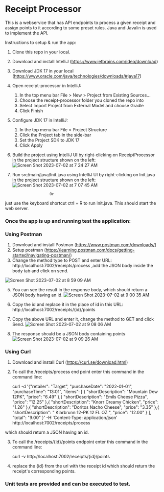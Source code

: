 # Receipt Processor

This is a webservice that has API endpoints to process a given receipt and assign points to it according to some preset rules. Java and Javalin is used to implement the API. 

Instructions to setup & run the app:

1. Clone this repo in your local.
2. Download and install IntelliJ (https://www.jetbrains.com/idea/download)
3. Download JDK 17 in your local (https://www.oracle.com/java/technologies/downloads/#java17)
4. Open receipt-processor in IntelliJ:
   1. In the top menu bar File > New > Project from Existing Sources...
   2. Choose the receipt-processor folder you cloned the repo into
   3. Select Import Project from External Model and choose Gradle
   4. Click Finish
5. Configure JDK 17 in IntelliJ:
   1. In the top menu bar File > Project Structure
   2. Click the Project tab in the side-bar 
   3. Set the Project SDK to JDK 17
   4. Click Apply
6. Build the project using IntelliJ UI by right-clicking on ReceiptProcessor in the project structure shown on the left:
   ![Screen Shot 2023-07-02 at 7 24 27 AM](https://github.com/aakritisi/receipt-processor/assets/25239393/01e9159d-de9d-4566-9771-558191e7ad93)

7. Run src/main/java/Init.java using IntelliJ UI by right-clicking on Init.java in the project structure shown on the left:
   ![Screen Shot 2023-07-02 at 7 07 45 AM](https://github.com/aakritisi/receipt-processor/assets/25239393/85e67b30-8447-46de-87cd-ea17ff685b3d)


                        Or
just use the keyboard shortcut ctrl + R to run Init.java. This should start the web server.

### Once the app is up and running test the application:

### Using Postman
1. Download and install Postman (https://www.postman.com/downloads/)
2. Setup postman (https://learning.postman.com/docs/getting-started/navigating-postman/)
3. Change the method type to POST and enter URL: http://localhost:7002/receipts/process ,add the JSON body inside the body tab and click on send.

   
 ![Screen Shot 2023-07-02 at 8 59 09 AM](https://github.com/aakritisi/receipt-processor/assets/25239393/4142eecc-0a61-4754-9f83-918cb26f8486)

5. You can see the result in the response body, which should return a JSON body having an id.
![Screen Shot 2023-07-02 at 9 00 35 AM](https://github.com/aakritisi/receipt-processor/assets/25239393/fc9614d3-433d-4b2c-92d8-335e0773ac2e)

6. Copy the id and replace it in the place of id in this URL: http://localhost:7002/receipts/{id}/points
7. Copy the above URL and enter it, change the method to GET and click Send.
![Screen Shot 2023-07-02 at 9 08 06 AM](https://github.com/aakritisi/receipt-processor/assets/25239393/2d4a2f5e-47d7-4bfb-82b1-315762f81cc4)

8. The response should be a JSON body containing points
![Screen Shot 2023-07-02 at 9 09 26 AM](https://github.com/aakritisi/receipt-processor/assets/25239393/ffb229fc-c381-42dd-a1e7-5f7f4cc2bf86)


### Using Curl
1. Download and install Curl (https://curl.se/download.html)
2. To call the /receipts/process end point enter this command in the command line:

   curl -d '{"retailer": "Target",
   "purchaseDate": "2022-01-01",
   "purchaseTime": "13:01",
   "items": [
   {
   "shortDescription": "Mountain Dew 12PK",
   "price": "6.49"
   },{
   "shortDescription": "Emils Cheese Pizza",
   "price": "12.25"
   },{
   "shortDescription": "Knorr Creamy Chicken",
   "price": "1.26"
   },{
   "shortDescription": "Doritos Nacho Cheese",
   "price": "3.35"
   },{
   "shortDescription": "   Klarbrunn 12-PK 12 FL OZ  ",
   "price": "12.00"
   }
   ],
   "total": "9.00"
   }' -H 'Content-Type: application/json'  http://localhost:7002/receipts/process
   
which should return a JSON having an id.

3. To call the /receipts/{id}/points endpoint enter this command in the command line:
   
   curl -v http://localhost:7002/receipts/{id}/points
   
5. replace the {id} from the url with the receipt id which should return the receipt's corresponding points.

### Unit tests are provided and can be executed to test.


